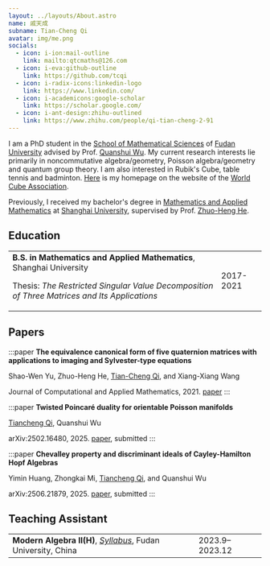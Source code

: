 ```yaml
---
layout: ../layouts/About.astro
name: 戚天成
subname: Tian-Cheng Qi
avatar: img/me.png
socials:
  - icon: i-ion:mail-outline
    link: mailto:qtcmaths@126.com
  - icon: i-eva:github-outline
    link: https://github.com/tcqi
  - icon: i-radix-icons:linkedin-logo
    link: https://www.linkedin.com/
  - icon: i-academicons:google-scholar
    link: https://scholar.google.com/
  - icon: i-ant-design:zhihu-outlined
    link: https://www.zhihu.com/people/qi-tian-cheng-2-91
---
```


I am a PhD student in the [School of Mathematical Sciences](https://math.fudan.edu.cn/) of [Fudan University](https://www.fudan.edu.cn/) advised by Prof. [Quanshui Wu](https://math.fudan.edu.cn/fa/05/c30607a326149/page.htm). My current research interests lie primarily in noncommutative algebra/geometry, Poisson algebra/geometry and quantum group theory. I am also interested in Rubik's Cube, table tennis and badminton. [Here](https://www.worldcubeassociation.org/persons/2015QITI01) is my homepage on the website of the [World Cube Association](https://en.wikipedia.org/wiki/World_Cube_Association).

Previously, I received my bachelor's degree in [Mathematics and Applied Mathematics](http://math.shu.edu.cn/) at [Shanghai University](https://www.shu.edu.cn/), supervised by Prof. [Zhuo-Heng He](https://irctmt.shu.edu.cn/Portals/728/teacher/ZhuohengHe/ZhuohengHe.html).


## Education

|                                        |           |
|--------------------------------------- | --------- |
| **B.S. in Mathematics and Applied Mathematics**, Shanghai University <p>Thesis: _The Restricted Singular Value Decomposition of Three Matrices and Its Applications_</p> | 2017-2021 |


## Papers

:::paper
**The equivalence canonical form of five quaternion matrices with applications to imaging and Sylvester-type equations**

Shao-Wen Yu, Zhuo-Heng He, <u>Tian-Cheng Qi</u>, and Xiang-Xiang Wang

Journal of Computational and Applied Mathematics, 2021.
[paper](https://www.sciencedirect.com/science/article/abs/pii/S0377042721001138)
:::

:::paper
**Twisted Poincaré duality for orientable Poisson manifolds**

<u>Tiancheng Qi</u>, Quanshui Wu

arXiv:2502.16480, 2025.
[paper](https://arxiv.org/abs/2502.16480), submitted
:::

:::paper
**Chevalley property and discriminant ideals of Cayley-Hamilton Hopf Algebras**

Yimin Huang, Zhongkai Mi, <u>Tiancheng Qi</u>, and Quanshui Wu

arXiv:2506.21879, 2025.
[paper](https://arxiv.org/abs/2506.21879), submitted
:::

## Teaching Assistant

|                                        |           |
|--------------------------------------- | --------- |
| **Modern Algebra II(H)**, _[Syllabus](/files/syllabus/MATH130143h.03-2023-2024-1.pdf)_, Fudan University, China  | 2023.9–2023.12 |


